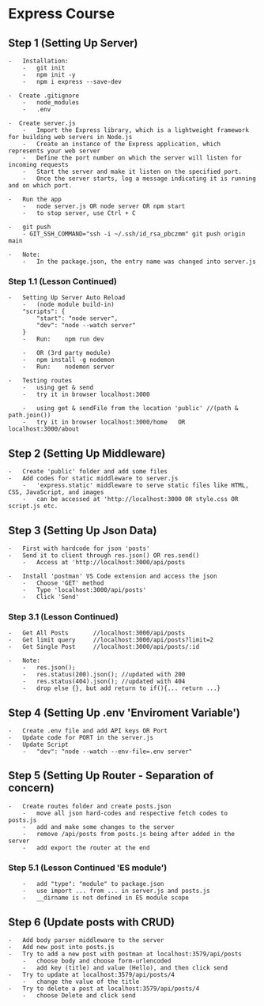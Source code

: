 # Express Course

## Step 1 (Setting Up Server)

    -   Installation:
        -   git init
        -   npm init -y
        -   npm i express --save-dev

    -  Create .gitignore
        -   node_modules
        -   .env

    -  Create server.js
        -   Import the Express library, which is a lightweight framework for building web servers in Node.js
        -   Create an instance of the Express application, which represents your web server
        -   Define the port number on which the server will listen for incoming requests
        -   Start the server and make it listen on the specified port.
        -   Once the server starts, log a message indicating it is running and on which port.

    -   Run the app
        -   node server.js OR node server OR npm start
        -   to stop server, use Ctrl + C

    -   git push
        - GIT_SSH_COMMAND="ssh -i ~/.ssh/id_rsa_pbczmm" git push origin main

    -   Note:
        -   In the package.json, the entry name was changed into server.js

### Step 1.1 (Lesson Continued)
    -   Setting Up Server Auto Reload
        -   (node module build-in)
        "scripts": {
            "start": "node server",
            "dev": "node --watch server"
        }
        -   Run:    npm run dev

        -   OR (3rd party module)
        -   npm install -g nodemon
        -   Run:    nodemon server

    -   Testing routes
        -   using get & send
        -   try it in browser localhost:3000

        -   using get & sendFile from the location 'public' //(path & path.join())
        -   try it in browser localhost:3000/home   OR localhost:3000/about

## Step 2 (Setting Up Middleware)
    -   Create 'public' folder and add some files
    -   Add codes for static middleware to server.js
        -   'express.static' middleware to serve static files like HTML, CSS, JavaScript, and images
        -   can be accessed at 'http://localhost:3000 OR style.css OR script.js etc.

## Step 3 (Setting Up Json Data)
    -   First with hardcode for json 'posts'
    -   Send it to client through res.json() OR res.send()
        -   Access at 'http://localhost:3000/api/posts

    -   Install 'postman' VS Code extension and access the json
        -   Choose 'GET' method
        -   Type 'localhost:3000/api/posts'
        -   Click 'Send'

### Step 3.1 (Lesson Continued)
    -   Get All Posts       //localhost:3000/api/posts
    -   Get limit query     //localhost:3000/api/posts?limit=2
    -   Get Single Post     //localhost:3000/api/posts/:id

    -   Note:
        -   res.json();
        -   res.status(200).json(); //updated with 200
        -   res.status(404).json(); //updated with 404
        -   drop else {}, but add return to if(){... return ...}

## Step 4 (Setting Up .env 'Enviroment Variable')
    -   Create .env file and add API keys OR Port
    -   Update code for PORT in the server.js
    -   Update Script
        -   "dev": "node --watch --env-file=.env server"

## Step 5 (Setting Up Router - Separation of concern)
    -   Create routes folder and create posts.json
        -   move all json hard-codes and respective fetch codes to posts.js
        -   add and make some changes to the server
        -   remove /api/posts from posts.js being after added in the server
        -   add export the router at the end

### Step 5.1 (Lesson Continued 'ES module')
        -   add "type": "module" to package.json
        -   use import ... from ... in server.js and posts.js
        -   __dirname is not defined in ES module scope

## Step 6 (Update posts with CRUD)
    -   Add body parser middleware to the server
    -   Add new post into posts.js
    -   Try to add a new post with postman at localhost:3579/api/posts
        -   choose body and choose form-urlencoded
        -   add key (title) and value (Hello), and then click send
    -   Try to update at localhost:3579/api/posts/4
        -   change the value of the title
    -   Try to delete a post at localhost:3579/api/posts/4
        -   choose Delete and click send